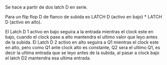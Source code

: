 Se hace a partir de dos latch D en serie.

Para un flip flop D de flanco de subida es LATCH D (activo en bajo) * LATCH D (activo en alto).

El Latch D 1 activo en bajo seguira a la entrada mientras el clock este en bajo, cuando el clock pase a alto mantendra el ultimo valor que leyo antes de la subida. 
El Latch D 2 activo en alto seguira a Q1 mientras el clock este en alto, pero como Q1 ante clock alto es constante, Q2 sera el ultimo Q1, es decir la ultima entrada que se leyo antes de la subida, al pasar a clock bajo el latch D2 mantendra esa ultima entrada.